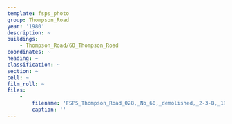 ```yaml
---
template: fsps_photo
group: Thompson_Road
year: '1980'
description: ~
buildings:
    - Thompson_Road/60_Thompson_Road
coordinates: ~
heading: ~
classification: ~
section: ~
cell: ~
film_roll: ~
files:
    -
        filename: 'FSPS_Thompson_Road_028,_No_60,_demolished,_2-3-B,_1980.png'
        caption: ''
---
```

